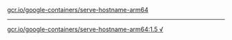 [gcr.io/google-containers/serve-hostname-arm64](https://hub.docker.com/r/anjia0532/google-containers.serve-hostname-arm64/tags/) 

----
[gcr.io/google-containers/serve-hostname-arm64:1.5 √](https://hub.docker.com/r/anjia0532/google-containers.serve-hostname-arm64/tags/)

